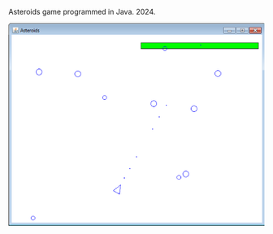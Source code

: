 Asteroids game programmed in Java. 2024.

![alt text](https://github.com/mateuszpawlowski-programmer/Asteroids/blob/main/Asteroids.png)
